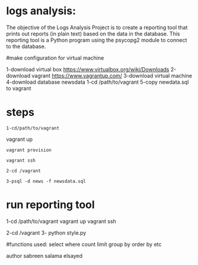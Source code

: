
# logs analysis:

The objective of the Logs Analysis Project is to create a reporting tool that prints out reports (in plain text) based on the data in the database. This reporting tool is a Python program using the psycopg2 module to connect to the database.

#make configuration for virtual machine

1-download virtual box https://www.virtualbox.org/wiki/Downloads
2-download vagrant https://www.vagrantup.com/
3-download virtual machine
4-download database newsdata
1-cd /path/to/vagrant
5-copy newdata.sql to vagrant 

 
# steps
```
1-cd/path/to/vagrant
```
   vagrant up
   ```
   vagrant provision
   ```
   ```
   vagrant ssh
   ```
```
2-cd /vagrant 
```
```
3-psql -d news -f newsdata.sql
```


 

# run reporting tool
1-cd /path/to/vagrant
vagrant up
vagrant ssh

2-cd /vagrant 
3- python style.py
 
#functions used:
select 
where
count
limit
group by
order  by
etc

author sabreen salama elsayed 

